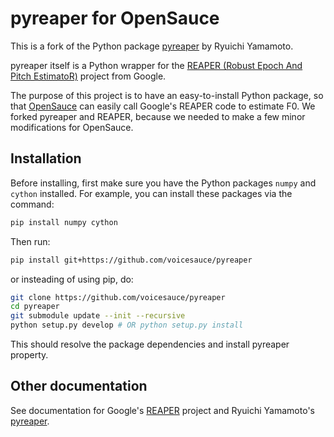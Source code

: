 # pyreaper for OpenSauce

This is a fork of the Python package
[pyreaper](https://github.com/r9y9/pyreaper) by Ryuichi Yamamoto.

pyreaper itself is a Python wrapper for the [REAPER (Robust Epoch And Pitch EstimatoR)](https://github.com/google/REAPER>) project from Google.

The purpose of this project is to have an easy-to-install Python package, so
that [OpenSauce](https://github.com/voicesauce/opensauce-python) can easily
call Google's REAPER code to estimate F0.  We forked pyreaper and REAPER,
because we needed to make a few minor modifications for OpenSauce.

## Installation

Before installing, first make sure you have the Python packages `numpy` and
`cython` installed. For example, you can install these packages via the
command:

```bash
pip install numpy cython
```

Then run:

```bash
pip install git+https://github.com/voicesauce/pyreaper
```

or insteading of using pip, do:

```bash
git clone https://github.com/voicesauce/pyreaper
cd pyreaper
git submodule update --init --recursive
python setup.py develop # OR python setup.py install
```

This should resolve the package dependencies and install pyreaper property.

## Other documentation

See documentation for Google's [REAPER](https://github.com/google/REAPER>)
project and Ryuichi Yamamoto's [pyreaper](https://github.com/r9y9/pyreaper).
